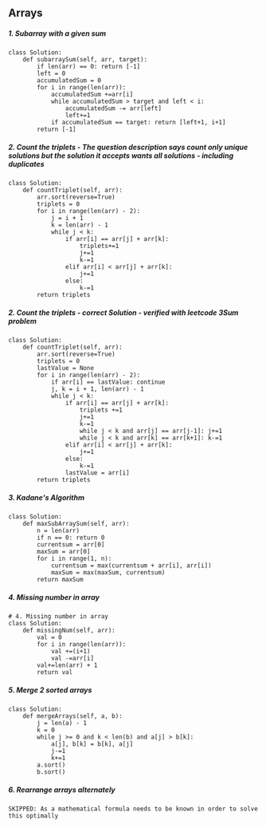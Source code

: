 ## Arrays

##### 1. Subarray with a given sum
```
class Solution:
    def subarraySum(self, arr, target):
        if len(arr) == 0: return [-1]
        left = 0
        accumulatedSum = 0
        for i in range(len(arr)):
            accumulatedSum +=arr[i]
            while accumulatedSum > target and left < i:
                accumulatedSum -= arr[left]
                left+=1
            if accumulatedSum == target: return [left+1, i+1]
        return [-1]
```

##### 2. Count the triplets - The question description says count only unique solutions but the solution it accepts wants all solutions - including duplicates
```
class Solution:
    def countTriplet(self, arr):
        arr.sort(reverse=True)
        triplets = 0
        for i in range(len(arr) - 2):
            j = i + 1
            k = len(arr) - 1
            while j < k:
                if arr[i] == arr[j] + arr[k]:
                    triplets+=1
                    j+=1
                    k-=1
                elif arr[i] < arr[j] + arr[k]:
                    j+=1
                else:
                    k-=1
        return triplets
```

##### 2. Count the triplets - correct Solution - verified with leetcode 3Sum problem
```
class Solution:
    def countTriplet(self, arr):
        arr.sort(reverse=True)
        triplets = 0
        lastValue = None
        for i in range(len(arr) - 2):
            if arr[i] == lastValue: continue
            j, k = i + 1, len(arr) - 1
            while j < k:
                if arr[i] == arr[j] + arr[k]:
                    triplets +=1
                    j+=1
                    k-=1
                    while j < k and arr[j] == arr[j-1]: j+=1
                    while j < k and arr[k] == arr[k+1]: k-=1
                elif arr[i] < arr[j] + arr[k]:
                    j+=1
                else:
                    k-=1
                lastValue = arr[i]
        return triplets
```

##### 3. Kadane's Algorithm
```
class Solution:
    def maxSubArraySum(self, arr):
        n = len(arr)
        if n == 0: return 0
        currentsum = arr[0]
        maxSum = arr[0]
        for i in range(1, n):
            currentsum = max(currentsum + arr[i], arr[i])
            maxSum = max(maxSum, currentsum)
        return maxSum
```

##### 4. Missing number in array
```
# 4. Missing number in array
class Solution:
    def missingNum(self, arr):
        val = 0
        for i in range(len(arr)):
            val +=(i+1)
            val -=arr[i]
        val+=len(arr) + 1
        return val
```

##### 5. Merge 2 sorted arrays
```
class Solution:
    def mergeArrays(self, a, b):
        j = len(a) - 1
        k = 0
        while j >= 0 and k < len(b) and a[j] > b[k]:
            a[j], b[k] = b[k], a[j]
            j-=1
            k+=1
        a.sort()
        b.sort()
```

##### 6. Rearrange arrays alternately
```
SKIPPED: As a mathematical formula needs to be known in order to solve this optimally
```
